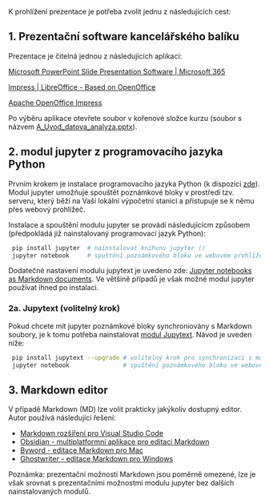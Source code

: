 <!-- #region -->
K prohlížení prezentace je potřeba zvolit jednu z následujících cest:

## 1. Prezentační software kancelářského balíku

Prezentace je čitelná jednou z následujících aplikací:


[Microsoft PowerPoint Slide Presentation Software | Microsoft 365](https://www.microsoft.com/en-us/microsoft-365/powerpoint)

[Impress | LibreOffice - Based on OpenOffice](https://www.libreoffice.org/discover/impress/)

[Apache OpenOffice Impress](https://www.openoffice.org/product/impress.html)

Po výběru aplikace otevřete soubor v kořenové složce kurzu (soubor s názvem [A_Uvod_datova_analyza.pptx](../A_Uvod_datova_analyza.pptx)).
<!-- #endregion -->

<!-- #region -->
## 2. modul jupyter z programovacího jazyka Python

Prvním krokem je instalace programovacího jazyka Python (k dispozici [zde](https://www.python.org/downloads/)). Modul jupyter umožňuje spouštět poznámkové bloky v prostředí tzv. serveru, který běží na Vaší lokální výpočetní stanici a přistupuje se k němu přes webový prohlížeč.

Instalace a spouštění modulu jupyter se provádí následujícícm způsobem (předpokládá již nainstalovaný programovací jazyk Python):

```bash
 pip install jupyter  # nainstalovat knihvnu jupyter ()
 jupyter notebook     # spuštění poznámkového bloku ve webovém prohlížeči
 ```

Dodatečné nastavení modulu jupytext je uvedeno zde: [Jupyter notebooks as Markdown documents](https://pythonawesome.com/jupyter-notebooks-as-markdown-documents/). Ve většině případů je však možné modul jupyter používat ihned po instalaci.

### 2a. Jupytext (volitelný krok)

Pokud chcete mít jupyter poznámkové bloky synchroniovány s Markdown soubory, je k tomu potřeba nainstalovat [modul Jupytext](https://jupytext.readthedocs.io/en/latest/install.html). Návod je uveden níže:

```bash
 pip install jupytext --upgrade # volitelný krok pro synchronizaci s markdown
 jupyter notebook               # spuštění poznámkového bloku ve webovém prohlížeči
 ```

<!-- #endregion -->

## 3. Markdown editor

V případě Markdown (MD) lze volit prakticky jakýkoliv dostupný editor. Autor používá následující řešení:

- [Markdown rozšíření pro Visual Studio Code](https://code.visualstudio.com/Docs/languages/markdown)
- [Obsidian - multiplatformní aplikace pro editaci Markdown](https://obsidian.md/)
- [Byword - editace Markdown pro Mac](https://apps.apple.com/us/app/byword/id420212497?mt=12)
- [Ghostwriter - editace Markdown pro Windows](https://wereturtle.github.io/ghostwriter/)

Poznámka: prezentační možnosti Markdown jsou poměrně omezené, lze je však srovnat s prezentačními možnostmi modulu jupyter bez dalších nainstalovaných modulů.

```python

```
